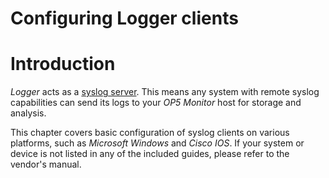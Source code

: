# Configuring Logger clients

# Introduction

*Logger* acts as a [syslog server](http://en.wikipedia.org/wiki/Syslog). This means any system with remote syslog capabilities can send its logs to your *OP5 Monitor* host for storage and analysis.

This chapter covers basic configuration of syslog clients on various platforms, such as *Microsoft Windows* and *Cisco IOS*. If your system or device is not listed in any of the included guides, please refer to the vendor's manual.
